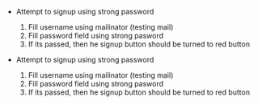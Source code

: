 - Attempt to signup using strong password
  1. Fill username using mailinator (testing mail)  
  2. Fill password field using strong pasword 
  3. If its passed, then he signup button should be turned to red button

- Attempt to signup using strong password
  1. Fill username using mailinator (testing mail)  
  2. Fill password field using strong pasword 
  3. If its passed, then he signup button should be turned to red button